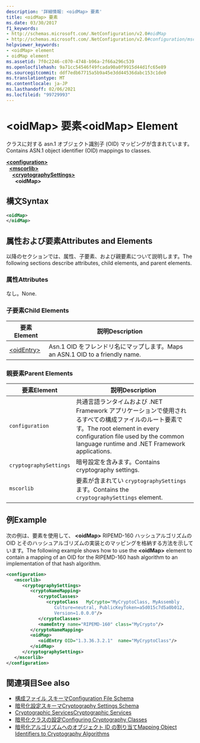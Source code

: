 ```yaml
---
description: '詳細情報: <oidMap> 要素'
title: <oidMap> 要素
ms.date: 03/30/2017
f1_keywords:
- http://schemas.microsoft.com/.NetConfiguration/v2.0#oidMap
- http://schemas.microsoft.com/.NetConfiguration/v2.0#configuration/mscorlib/cryptographySettings/oidMap
helpviewer_keywords:
- <oidMap> element
- oidMap element
ms.assetid: 7f0c2246-c070-4748-b96a-2f66a296c539
ms.openlocfilehash: 9a71cc54546f49fcada90a0f9915d44d1fc65e89
ms.sourcegitcommit: ddf7edb67715a5b9a45e3dd44536dabc153c1de0
ms.translationtype: MT
ms.contentlocale: ja-JP
ms.lasthandoff: 02/06/2021
ms.locfileid: "99729993"
---
```

# <a name="oidmap-element"></a><span data-ttu-id="891a2-103">\<oidMap> 要素</span><span class="sxs-lookup"><span data-stu-id="891a2-103">\<oidMap> Element</span></span>

<span data-ttu-id="891a2-104">クラスに対する asn.1 オブジェクト識別子 (OID) マッピングが含まれています。</span><span class="sxs-lookup"><span data-stu-id="891a2-104">Contains ASN.1 object identifier (OID) mappings to classes.</span></span>  

[**\<configuration>**](../configuration-element.md)\
&nbsp;&nbsp;[**\<mscorlib>**](mscorlib-element-for-cryptography-settings.md)\
&nbsp;&nbsp;&nbsp;&nbsp;[**\<cryptographySettings>**](cryptographysettings-element.md)\
&nbsp;&nbsp;&nbsp;&nbsp;&nbsp;&nbsp;**\<oidMap>**

## <a name="syntax"></a><span data-ttu-id="891a2-105">構文</span><span class="sxs-lookup"><span data-stu-id="891a2-105">Syntax</span></span>  
  
```xml  
<oidMap>
</oidMap>  
```  
  
## <a name="attributes-and-elements"></a><span data-ttu-id="891a2-106">属性および要素</span><span class="sxs-lookup"><span data-stu-id="891a2-106">Attributes and Elements</span></span>  

 <span data-ttu-id="891a2-107">以降のセクションでは、属性、子要素、および親要素について説明します。</span><span class="sxs-lookup"><span data-stu-id="891a2-107">The following sections describe attributes, child elements, and parent elements.</span></span>  
  
### <a name="attributes"></a><span data-ttu-id="891a2-108">属性</span><span class="sxs-lookup"><span data-stu-id="891a2-108">Attributes</span></span>  

 <span data-ttu-id="891a2-109">なし。</span><span class="sxs-lookup"><span data-stu-id="891a2-109">None.</span></span>  
  
### <a name="child-elements"></a><span data-ttu-id="891a2-110">子要素</span><span class="sxs-lookup"><span data-stu-id="891a2-110">Child Elements</span></span>  
  
|<span data-ttu-id="891a2-111">要素</span><span class="sxs-lookup"><span data-stu-id="891a2-111">Element</span></span>|<span data-ttu-id="891a2-112">説明</span><span class="sxs-lookup"><span data-stu-id="891a2-112">Description</span></span>|  
|-------------|-----------------|  
|[\<oidEntry>](oidentry-element.md)|<span data-ttu-id="891a2-113">Asn.1 OID をフレンドリ名にマップします。</span><span class="sxs-lookup"><span data-stu-id="891a2-113">Maps an ASN.1 OID to a friendly name.</span></span>|  
  
### <a name="parent-elements"></a><span data-ttu-id="891a2-114">親要素</span><span class="sxs-lookup"><span data-stu-id="891a2-114">Parent Elements</span></span>  
  
|<span data-ttu-id="891a2-115">要素</span><span class="sxs-lookup"><span data-stu-id="891a2-115">Element</span></span>|<span data-ttu-id="891a2-116">説明</span><span class="sxs-lookup"><span data-stu-id="891a2-116">Description</span></span>|  
|-------------|-----------------|  
|`configuration`|<span data-ttu-id="891a2-117">共通言語ランタイムおよび .NET Framework アプリケーションで使用されるすべての構成ファイルのルート要素です。</span><span class="sxs-lookup"><span data-stu-id="891a2-117">The root element in every configuration file used by the common language runtime and .NET Framework applications.</span></span>|  
|`cryptographySettings`|<span data-ttu-id="891a2-118">暗号設定を含みます。</span><span class="sxs-lookup"><span data-stu-id="891a2-118">Contains cryptography settings.</span></span>|  
|`mscorlib`|<span data-ttu-id="891a2-119">要素が含まれてい `cryptographySettings` ます。</span><span class="sxs-lookup"><span data-stu-id="891a2-119">Contains the `cryptographySettings` element.</span></span>|  
  
## <a name="example"></a><span data-ttu-id="891a2-120">例</span><span class="sxs-lookup"><span data-stu-id="891a2-120">Example</span></span>  

 <span data-ttu-id="891a2-121">次の例は、要素を使用して、 **\<oidMap>** RIPEMD-160 ハッシュアルゴリズムの OID とそのハッシュアルゴリズムの実装とのマッピングを格納する方法を示しています。</span><span class="sxs-lookup"><span data-stu-id="891a2-121">The following example shows how to use the **\<oidMap>** element to contain a mapping of an OID for the RIPEMD-160 hash algorithm to an implementation of that hash algorithm.</span></span>  
  
```xml  
<configuration>  
   <mscorlib>  
      <cryptographySettings>  
         <cryptoNameMapping>  
            <cryptoClasses>  
               <cryptoClass   MyCrypto="MyCryptoClass, MyAssembly  
                  Culture=neutral, PublicKeyToken=a5d015c7d5a0b012,  
                  Version=1.0.0.0"/>  
            </cryptoClasses>  
            <nameEntry name="RIPEMD-160" class="MyCrypto"/>  
         </cryptoNameMapping>  
         <oidMap>  
            <oidEntry OID="1.3.36.3.2.1"  name="MyCryptoClass"/>  
         </oidMap>  
      </cryptographySettings>  
   </mscorlib>  
</configuration>  
```  
  
## <a name="see-also"></a><span data-ttu-id="891a2-122">関連項目</span><span class="sxs-lookup"><span data-stu-id="891a2-122">See also</span></span>

- [<span data-ttu-id="891a2-123">構成ファイル スキーマ</span><span class="sxs-lookup"><span data-stu-id="891a2-123">Configuration File Schema</span></span>](../index.md)
- [<span data-ttu-id="891a2-124">暗号化設定スキーマ</span><span class="sxs-lookup"><span data-stu-id="891a2-124">Cryptography Settings Schema</span></span>](index.md)
- [<span data-ttu-id="891a2-125">Cryptographic Services</span><span class="sxs-lookup"><span data-stu-id="891a2-125">Cryptographic Services</span></span>](../../../../standard/security/cryptographic-services.md)
- [<span data-ttu-id="891a2-126">暗号化クラスの設定</span><span class="sxs-lookup"><span data-stu-id="891a2-126">Configuring Cryptography Classes</span></span>](../../configure-cryptography-classes.md)
- [<span data-ttu-id="891a2-127">暗号化アルゴリズムへのオブジェクト ID の割り当て</span><span class="sxs-lookup"><span data-stu-id="891a2-127">Mapping Object Identifiers to Cryptography Algorithms</span></span>](../../map-object-identifiers-to-cryptography-algorithms.md)
